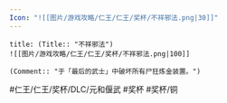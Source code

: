 ```yaml
---
Icon: "![[图片/游戏攻略/仁王/仁王/奖杯/不祥邪法.png|30]]"
---
```

```ad-common-bronze-trophy
title: (Title:: "不祥邪法")
![[图片/游戏攻略/仁王/仁王/奖杯/不祥邪法.png|100]]

(Comment:: "于「最后的武士」中破坏所有尸狂炼金装置。")
```

#仁王/仁王/奖杯/DLC/元和偃武 #奖杯 #奖杯/铜
